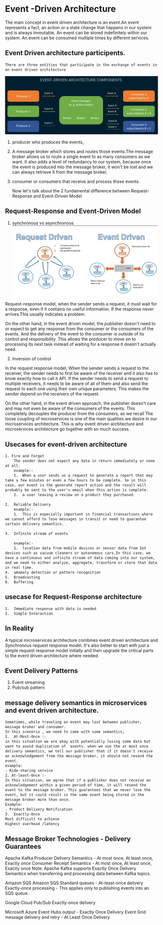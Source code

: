 # Event -Driven Architecture

The main concept in event driven architecture is an event.An event represents a fact, an action or a state change that happens in our system and is always immutable. An event can be stored indefinitely within our system. An event can be consumed multiple times by different services.

## Event Driven architecture participents.
    There are three entities that participate in the exchange of events in an event driven architecture

![alt text](img/image.png)

1. producer who produces the events, 
2. A message broker which stores and routes those events.The message broker allows us to route a single event to as many consumers as we want.  It also adds a level of redundancy to our system, because once the event is produced into the message broker, it won't be lost and we can always retrieve it from the message broker.
3.  consumer or consumers that receive and process those events.
 
    Now let's talk about the 2 fundamental difference between Request-Response and Event-Driven Model

## Request-Response and Event-Driven Model
 1. synchronous vs asynchronous
    ![alt text](img/image2.png)
    
Request-response model, when the sender sends a request, it must wait for a response, even if it contains no useful information. If the response never arrives.This usually indicates a problem.

On the other hand, in the event driven model, the publisher doesn't need to or expect to get any response from the consumer or the consumers of the events. And the delivery of the event to the consumer is outside of its control and responsibility. This allows the producer to move on to processing its next task instead of waiting for a response it doesn't actually need.

2.  Inversion of control

In the request response model, When the sender sends a request to the receiver, the sender needs to first be aware of the receiver and it also has to know exactly how to call it API.
If the sender needs to send a request to multiple receivers, it needs to be aware of all of them and also send the request to each one using their own unique parameters. This makes the sender depend on the receivers of the request.

On the other hand, in the event driven approach, the publisher doesn't care and may not even be aware of the consumers of the events. This completely decouples the producer from the consumers, as we recall The loose coupling of microservices is one of the main qualities we desire in our microservices architecture. This is why event driven architecture and microservices architecture go together with so much success.


## Usecases for event-driven architecture
    1. Fire and Forget
        The sender does not expect any data in return immediately or none at all. 
        example:-
        1.  When a user sends us a request to generate a report that may take a few minutes or even a few hours to be complete. So in this case, our event is the generate report action and the result will probably be sent to the user's email when this action is complete.
        2.  a user leaving a review on a product they purchased.
    
    2.  Reliable Delivery
        example:-
        1.  This is especially important in financial transactions where we cannot afford to lose messages in transit or need to guarantee certain delivery semantics.
    
    3.  Infinite stream of events

        example:-
        1.  location data from mobile devices or sensor data from Iot devices such as vacuum cleaners or autonomous cars.In this case, we have a continuous and infinite stream of data coming into our system, and we need to either analyze, aggregate, transform or store that data in real time.
    4.  aAomaly detection or pattern recognition
    5.  Broadcasting
    6.  Buffering

## usecase for Request-Response architecture
    1.  Immediate response with data is needed
    2.  Simple Interaction
    
## In Reality


A typical microservices architecture combines event driven architecture and Synchronous request response model.
It's also better to start with just a simple request response model initially and then upgrade the critical parts to the event driven architecture where needed.

## Event Delivery Patterns
1. Event streaming
2. Pub/sub pattern

## message delivery semantics in microservices and event driven architecture.
    Sometimes, while traveling an event may lost between publisher, message broker and consumer.  
    In this scenorio , we need to come with some semantics, 
    1.  At-Most-Once :- 
    in this situation we are okay with potentially losing some data but want to avoid duplication of  events. when we use the at most once delivery semantics, we tell our publisher that if it doesn't receive an acknowledgement from the message broker, it should not resend the event.
    example:
    - Ride-sharing service
    2. At-least-Once :-
    In this situation, we agree that if a publisher does not receive an acknowledgement within a given period of time, it will resend the event to the message broker. This guarantees that we never lose the event, but it could result in the same event being stored in the message broker more than once.
    Example: 
    - Product Delivery Notification
    3.  Exactly-Once
    Most difficult to achieve
    Highest overhead /latency


## Message Broker Technologies - Delivery Guarantees

Apache Kafka
    Producer Delivery Semantics - At most once, At least once, Exactly once
    Consumer Receipt Semantics - At most once, At least once, Exactly once
    Note: Apache Kafka supports Exactly Once Delivery Semantics when transferring and processing data between Kafka topics.

Amazon SQS
    Amazon SQS Standard queues - At-least-once delivery
    Exactly-once processing - This applies only to publishing events into an SQS queue.

Google Cloud Pub/Sub
    Exactly-once delivery

Microsoft Azure
    Event Hubs output - Exactly Once Delivery
    Event Grid message delivery and retry - At Least Once Delivery
